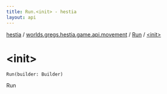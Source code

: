 ```yaml
---
title: Run.<init> - hestia
layout: api
---
```


<div class='api-docs-breadcrumbs'><a href="../../index.html">hestia</a> / <a href="../index.html">worlds.gregs.hestia.game.api.movement</a> / <a href="index.html">Run</a> / <a href="./-init-.html">&lt;init&gt;</a></div>

# &lt;init&gt;

<div class="signature"><code><span class="identifier">Run</span><span class="symbol">(</span><span class="parameterName" id="worlds.gregs.hestia.game.api.movement.Run$<init>(com.artemis.Aspect.Builder)/builder">builder</span><span class="symbol">:</span>&nbsp;<span class="identifier">Builder</span><span class="symbol">)</span></code></div>

Run


